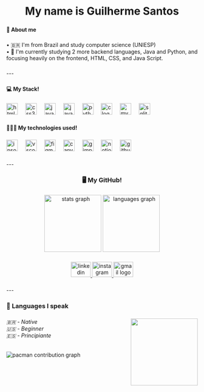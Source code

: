 <h1 align="center">My name is Guilherme Santos</h1>

###

<h4 align="left">📝 About me</h4>

###

<p align="left">• 🇧🇷 I'm from Brazil and study computer science (UNIESP)<br>• 📖 I'm currently studying 2 more backend languages, Java and Python, and focusing heavily on the frontend, HTML, CSS, and Java Script.</p>

###

<p align="left">---</p>

###

<h4 align="left">💻 My Stack!</h4>

###

<div align="left">
  <img src="https://cdn.jsdelivr.net/gh/devicons/devicon/icons/html5/html5-original.svg" height="30" alt="html5 logo"  />
  <img width="12" />
  <img src="https://cdn.jsdelivr.net/gh/devicons/devicon/icons/css3/css3-original.svg" height="30" alt="css3 logo"  />
  <img width="12" />
  <img src="https://cdn.jsdelivr.net/gh/devicons/devicon/icons/javascript/javascript-original.svg" height="30" alt="javascript logo"  />
  <img width="12" />
  <img src="https://cdn.jsdelivr.net/gh/devicons/devicon/icons/java/java-original.svg" height="30" alt="java logo"  />
  <img width="12" />
  <img src="https://cdn.jsdelivr.net/gh/devicons/devicon/icons/python/python-original.svg" height="30" alt="python logo"  />
  <img width="12" />
  <img src="https://cdn.jsdelivr.net/gh/devicons/devicon/icons/c/c-original.svg" height="30" alt="c logo"  />
  <img width="12" />
  <img src="https://cdn.jsdelivr.net/gh/devicons/devicon/icons/mysql/mysql-original.svg" height="30" alt="mysql logo"  />
  <img width="12" />
  <img src="https://cdn.jsdelivr.net/gh/devicons/devicon/icons/sqlite/sqlite-original.svg" height="30" alt="sqlite logo"  />
</div>

###

<h4 align="left">👨🏻‍💻 My technologies used!</h4>

###

<div align="left">
  <img src="https://cdn.jsdelivr.net/gh/devicons/devicon/icons/insomnia/insomnia-original.svg" height="30" alt="insomnia logo"  />
  <img width="12" />
  <img src="https://cdn.jsdelivr.net/gh/devicons/devicon/icons/vscode/vscode-original.svg" height="30" alt="vscode logo"  />
  <img width="12" />
  <img src="https://cdn.jsdelivr.net/gh/devicons/devicon/icons/figma/figma-original.svg" height="30" alt="figma logo"  />
  <img width="12" />
  <img src="https://cdn.jsdelivr.net/gh/devicons/devicon/icons/canva/canva-original.svg" height="30" alt="canva logo"  />
  <img width="12" />
  <img src="https://cdn.jsdelivr.net/gh/devicons/devicon/icons/gimp/gimp-original.svg" height="30" alt="gimp logo"  />
  <img width="12" />
  <img src="https://cdn.jsdelivr.net/gh/devicons/devicon/icons/notion/notion-original.svg" height="30" alt="notion logo"  />
  <img width="12" />
  <img src="https://cdn.jsdelivr.net/gh/devicons/devicon/icons/github/github-original.svg" height="30" alt="github logo"  />
</div>

###

<p align="left">---</p>

###

<h3 align="center">🖥️ My GitHub!</h3>

###

<div align="center">
  <img src="https://github-readme-stats.vercel.app/api?username=guilhermesbs10&hide_title=false&hide_rank=true&show_icons=true&include_all_commits=true&count_private=true&disable_animations=false&theme=blue-green&locale=en&hide_border=true" height="150" alt="stats graph"  />
  <img src="https://github-readme-stats.vercel.app/api/top-langs?username=guilhermesbs10&locale=en&hide_title=true&layout=compact&card_width=320&langs_count=12&theme=blue-green&hide_border=true" height="150" alt="languages graph"  />
</div>

###

<div align="center">
  <a href="https://www.linkedin.com/in/guilherme-santos-998b61251/" target="_blank">
    <img src="https://raw.githubusercontent.com/maurodesouza/profile-readme-generator/master/src/assets/icons/social/linkedin/default.svg" width="52" height="40" alt="linkedin logo"  />
  </a>
  <a href="https://www.instagram.com/gui_sbsantos/?igsh=Z3U5aGpxNDdjNzZv#" target="_blank">
    <img src="https://raw.githubusercontent.com/maurodesouza/profile-readme-generator/master/src/assets/icons/social/instagram/default.svg" width="52" height="40" alt="instagram logo"  />
  </a>
  <a href="guisbs68@gmail.com" target="_blank">
    <img src="https://raw.githubusercontent.com/maurodesouza/profile-readme-generator/master/src/assets/icons/social/gmail/default.svg" width="52" height="40" alt="gmail logo"  />
  </a>
</div>

###

<p align="left">---</p>

###

<h3 align="left">💬 Languages I speak</h3>

###

<img align="right" height="176" src="https://media4.giphy.com/media/v1.Y2lkPTc5MGI3NjExY3M2MjJmMng0MXBkeHIyZG91YXpsaTloNXltd2hmdDhreTlxbTR2ZSZlcD12MV9pbnRlcm5hbF9naWZfYnlfaWQmY3Q9Zw/S9d8XB557e8phGLBVS/giphy.gif"  />

###

<h6 align="left">🇧🇷 - Native<br>🇺🇸 - Beginner<br>🇪🇸 - Principiante</h6>

###

<picture>
  <source media="(prefers-color-scheme: dark)" srcset="https://raw.githubusercontent.com/guilhermesbs10/guilhermesbs10/output/pacman-contribution-graph-dark.svg">
  <source media="(prefers-color-scheme: light)" srcset="https://raw.githubusercontent.com/guilhermesbs10/guilhermesbs10/output/pacman-contribution-graph.svg">
  <img alt="pacman contribution graph" src="https://raw.githubusercontent.com/guilhermesbs10/guilhermesbs10/output/pacman-contribution-graph.svg">
</picture>

###
